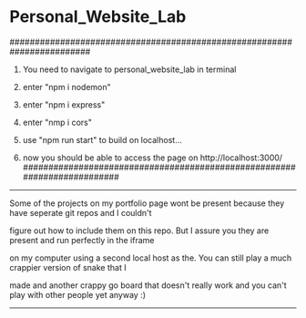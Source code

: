 # Personal_Website_Lab

########################################################################
1. You need to navigate to personal_website_lab in terminal

2. enter "npm i nodemon"

3. enter "npm i express"

4. enter "nmp i cors"

5. use "npm run start" to build on localhost...

6. now you should be able to access the page on http://localhost:3000/
#########################################################################

****************************************************************************************************************
Some of the projects on my portfolio page wont be present because they have seperate git repos and I couldn't

figure out how to include them on this repo. But I assure you they are present and run perfectly in the iframe

on my computer using a second local host as the. You can still play a much crappier version of snake that I 

made and another crappy go board that doesn't really work and you can't play with other people yet anyway :)

****************************************************************************************************************
